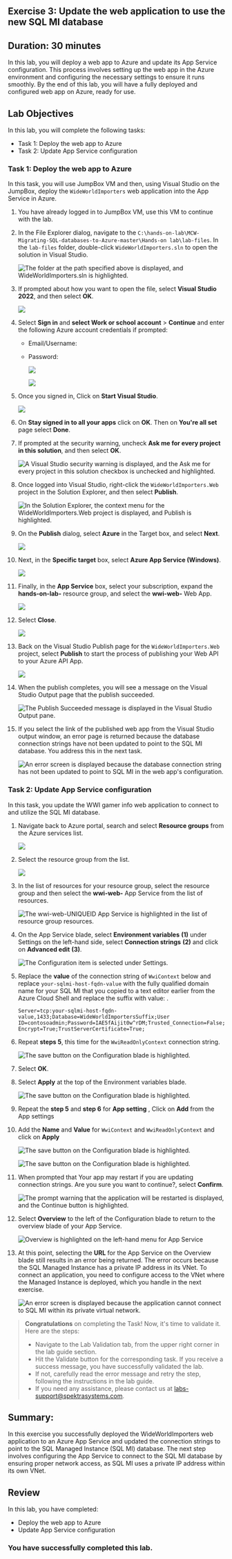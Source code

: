 ## Exercise 3: Update the web application to use the new SQL MI database

## Duration: 30 minutes

In this lab, you will deploy a web app to Azure and update its App Service configuration. This process involves setting up the web app in the Azure environment and configuring the necessary settings to ensure it runs smoothly. By the end of this lab, you will have a fully deployed and configured web app on Azure, ready for use.

## Lab Objectives

In this lab, you will complete the following tasks:

- Task 1: Deploy the web app to Azure
- Task 2: Update App Service configuration

### Task 1: Deploy the web app to Azure

In this task, you will use JumpBox VM and then, using Visual Studio on the JumpBox, deploy the `WideWorldImporters` web application into the App Service in Azure.

1. You have already logged in to JumpBox VM, use this VM to continue with the lab. 

1. In the File Explorer dialog, navigate to the `C:\hands-on-lab\MCW-Migrating-SQL-databases-to-Azure-master\Hands-on lab\lab-files`. In the `lab-files` folder, double-click `WideWorldImporters.sln` to open the solution in Visual Studio.

   ![The folder at the path specified above is displayed, and WideWorldImporters.sln is highlighted.](media/windows-explorer-lab-files-web-solution.png "Windows Explorer")

1. If prompted about how you want to open the file, select **Visual Studio 2022**, and then select **OK**.

    ![](media/new-image38.png)

1. Select **Sign in** and **select Work or school account** > **Continue** and enter the following Azure account credentials if prompted:
   
   * Email/Username: <inject key="AzureAdUserEmail"></inject>
   * Password: <inject key="AzureAdUserPassword"></inject>

     ![](media/new-image39.png)

     ![](media/new-image40.png)

1. Once you signed in, Click on **Start Visual Studio**.

    ![](media/new-image45.png)

1. On **Stay signed in to all your apps** click on **OK**. Then on **You're all set** page select **Done**. 

1. If prompted at the security warning, uncheck **Ask me for every project in this solution**, and then select **OK**.

    ![A Visual Studio security warning is displayed, and the Ask me for every project in this solution checkbox is unchecked and highlighted.](media/visual-studio-security-warning.png "Visual Studio")

1. Once logged into Visual Studio, right-click the `WideWorldImporters.Web` project in the Solution Explorer, and then select **Publish**.

    ![In the Solution Explorer, the context menu for the WideWorldImporters.Web project is displayed, and Publish is highlighted.](media/visual-studio-project-publish.png "Visual Studio")

1. On the **Publish** dialog, select **Azure** in the Target box, and select **Next**.

    ![](media/new-image46.png)

1. Next, in the **Specific target** box, select **Azure App Service (Windows)**.

    ![](media/new-image47.png)

1. Finally, in the **App Service** box, select your subscription, expand the **hands-on-lab-<inject key="Suffix" enableCopy="false"/>** resource group, and select the **wwi-web-<inject key="Suffix" enableCopy="false"/>** Web App.

    ![](media/new-image48.png)

1. Select **Close**.

    ![](media/new-image49.png)

1. Back on the Visual Studio Publish page for the `WideWorldImporters.Web` project, select **Publish** to start the process of publishing your Web API to your Azure API App.

    ![](media/new-image50.png)

1. When the publish completes, you will see a message on the Visual Studio Output page that the publish succeeded.

    ![The Publish Succeeded message is displayed in the Visual Studio Output pane.](media/visual-studio-output-publish-succeeded.png "Visual Studio")

2. If you select the link of the published web app from the Visual Studio output window, an error page is returned because the database connection strings have not been updated to point to the SQL MI database. You address this in the next task.

    ![An error screen is displayed because the database connection string has not been updated to point to SQL MI in the web app's configuration.](media/web-app-error-screen.png "Web App error")

### Task 2: Update App Service configuration

In this task, you update the WWI gamer info web application to connect to and utilize the SQL MI database.

1. Navigate back to Azure portal, search and select **Resource groups** from the Azure services list.

   ![](media/new-image2.png)

2. Select the **<inject key="Resource Group Name" enableCopy="false"/>** resource group from the list.

     ![](media/new-image3.png)
 
3. In the list of resources for your resource group, select the **<inject key="Resource Group Name" enableCopy="false"/>** resource group and then select the **wwi-web-<inject key="Suffix" enableCopy="false"/>** App Service from the list of resources.

   ![The wwi-web-UNIQUEID App Service is highlighted in the list of resource group resources.](media/datamod9.png "Resource group")

4. On the App Service blade, select **Environment variables** **(1)** under Settings on the left-hand side, select **Connection strings** **(2)** and click on **Advanced edit** **(3)**.

   ![The Configuration item is selected under Settings.](media/app-service-configuration-menu.png "Configuration")

6. Replace the **value** of the connection string of `WwiContext` below and replace `your-sqlmi-host-fqdn-value` with the fully qualified domain name for your SQL MI that you copied to a text editor earlier from the Azure Cloud Shell and replace the suffix with value: <inject key="suffix" />.
    
    ``
    Server=tcp:your-sqlmi-host-fqdn-value,1433;Database=WideWorldImportersSuffix;User ID=contosoadmin;Password=IAE5fAijit0w^rDM;Trusted_Connection=False;Encrypt=True;TrustServerCertificate=True;
    ``

7. Repeat **steps 5**, this time for the `WwiReadOnlyContext` connection string.

    ![The save button on the Configuration blade is highlighted.](media/WwiReadOnlyContext1.png "Save")

8. Select **OK**.

9. Select **Apply** at the top of the Environment variables blade.

    ![The save button on the Configuration blade is highlighted.](media/WwiReadOnlyContextapplay.png "Save")

10. Repeat the **step 5** and **step 6** for **App setting** , Click on **Add** from the App settings

11. Add the **Name** and **Value** for `WwiContext` and `WwiReadOnlyContext` and click on **Apply**

    ![The save button on the Configuration blade is highlighted.](media/app-string.png "Save")

    ![The save button on the Configuration blade is highlighted.](media/app-string-1.png "Save")

12. When prompted that Your app may restart if you are updating connection strings. Are you sure you want to continue?, select **Confirm**.

    ![The prompt warning that the application will be restarted is displayed, and the Continue button is highlighted.](media/save_changes.png "Restart prompt")

13. Select **Overview** to the left of the Configuration blade to return to the overview blade of your App Service.

    ![Overview is highlighted on the left-hand menu for App Service](media/app-service-overview-menu-item.png "Overview menu item")

14. At this point, selecting the **URL** for the App Service on the Overview blade still results in an error being returned. The error occurs because the SQL Managed Instance has a private IP address in its VNet. To connect an application, you need to configure access to the VNet where the Managed Instance is deployed, which you handle in the next exercise.

    ![An error screen is displayed because the application cannot connect to SQL MI within its private virtual network.](media/web-app-error-screen.png "Web App error")

>**Congratulations** on completing the Task! Now, it's time to validate it. Here are the steps:
> - Navigate to the Lab Validation tab, from the upper right corner in the lab guide section.
> - Hit the Validate button for the corresponding task. If you receive a success message, you have successfully validated the lab. 
> - If not, carefully read the error message and retry the step, following the instructions in the lab guide.
> - If you need any assistance, please contact us at labs-support@spektrasystems.com.

## Summary:

In this exercise you successfully deployed the WideWorldImporters web application to an Azure App Service and updated the connection strings to point to the SQL Managed Instance (SQL MI) database. The next step involves configuring the App Service to connect to the SQL MI database by ensuring proper network access, as SQL MI uses a private IP address within its own VNet.

## Review

In this lab, you have completed:

- Deploy the web app to Azure
- Update App Service configuration

### You have successfully completed this lab.
